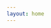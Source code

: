 ```yaml
---
layout: home
---
```


<script setup>
import ArticalList from './.vitepress/components/ArticalList.vue'
</script>

<ArticalList />
